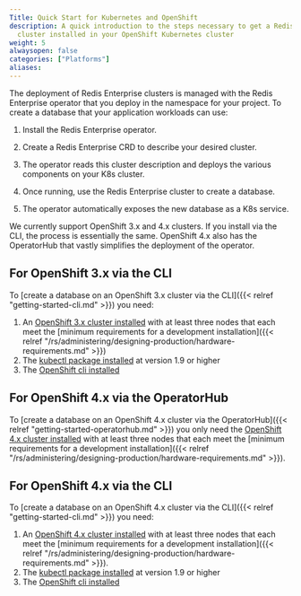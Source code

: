 ```yaml
---
Title: Quick Start for Kubernetes and OpenShift
description: A quick introduction to the steps necessary to get a Redis Enterprise
  cluster installed in your OpenShift Kubernetes cluster
weight: 5
alwaysopen: false
categories: ["Platforms"]
aliases:
---
```

The deployment of Redis Enterprise clusters is managed with the Redis Enterprise operator that you deploy in the namespace for your project.
To create a database that your application
workloads can use:

1. Install the Redis Enterprise operator.

1. Create a Redis Enterprise CRD to describe your desired cluster.

1. The operator reads this cluster description and deploys the various components on your K8s cluster.

1. Once running, use the Redis Enterprise cluster to create a database.

1. The operator automatically exposes the new database as a K8s service.

We currently support OpenShift 3.x and 4.x clusters. If you install via the CLI,
the process is essentially the same. OpenShift 4.x also has the OperatorHub that
vastly simplifies the deployment of the operator.

## For OpenShift 3.x via the CLI

To [create a database on an OpenShift 3.x cluster via the CLI]({{< relref "getting-started-cli.md" >}}) you need:

1. An [OpenShift 3.x cluster installed](https://docs.openshift.com/container-platform/3.11/welcome/index.html) with at least three nodes that each meet the [minimum requirements for a development installation]({{< relref "/rs/administering/designing-production/hardware-requirements.md" >}})
1. The [kubectl package installed](https://kubernetes.io/docs/tasks/tools/install-kubectl/) at version 1.9 or higher
1. The [OpenShift cli installed](https://docs.openshift.com/online/starter/cli_reference/openshift_cli/getting-started-cli.html#cli-installing-cli_cli-developer-commands)

## For OpenShift 4.x via the OperatorHub

To [create a database on an OpenShift 4.x cluster via the OperatorHub]({{< relref "getting-started-operatorhub.md" >}}) you only need the [OpenShift 4.x cluster installed](https://docs.openshift.com/container-platform/4.3/welcome/index.html) with at least three nodes that each meet the [minimum requirements for a development installation]({{< relref "/rs/administering/designing-production/hardware-requirements.md" >}}).

## For OpenShift 4.x via the CLI

To [create a database on an OpenShift 4.x cluster via the CLI]({{< relref "getting-started-cli.md" >}}) you need:

1. An [OpenShift 4.x cluster installed](https://docs.openshift.com/container-platform/4.3/welcome/index.html) with at least three nodes that each meet the [minimum requirements for a development installation]({{< relref "/rs/administering/designing-production/hardware-requirements.md" >}}).
1. The [kubectl package installed](https://kubernetes.io/docs/tasks/tools/install-kubectl/) at version 1.9 or higher
1. The [OpenShift cli installed](https://docs.openshift.com/online/starter/cli_reference/openshift_cli/getting-started-cli.html#cli-installing-cli_cli-developer-commands)

